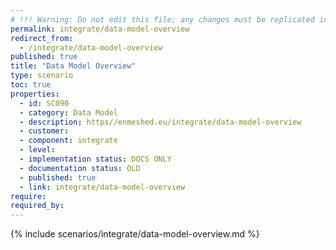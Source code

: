 ```yaml
---
# !!! Warning: Do not edit this file; any changes must be replicated in Excel !!!
permalink: integrate/data-model-overview
redirect_from:
  - /integrate/data-model-overview
published: true
title: "Data Model Overview"
type: scenario
toc: true
properties:
  - id: SC090
  - category: Data Model
  - description: https//enmeshed.eu/integrate/data-model-overview
  - customer:
  - component: integrate
  - level:
  - implementation status: DOCS ONLY
  - documentation status: OLD
  - published: true
  - link: integrate/data-model-overview
require:
required_by:
---
```


{% include scenarios/integrate/data-model-overview.md %}
